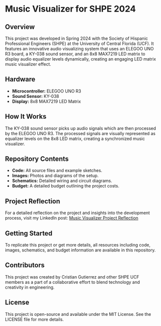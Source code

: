 # Music Visualizer for SHPE 2024

## Overview
This project was developed in Spring 2024 with the Society of Hispanic Professional Engineers (SHPE) at the University of Central Florida (UCF). It features an innovative audio visualizing system that uses an ELEGOO UNO R3 board, a KY-038 sound sensor, and an 8x8 MAX7219 LED matrix to display audio equalizer levels dynamically, creating an engaging LED matrix music visualizer effect.

## Hardware
- **Microcontroller:** ELEGOO UNO R3
- **Sound Sensor:** KY-038
- **Display:** 8x8 MAX7219 LED Matrix

## How It Works
The KY-038 sound sensor picks up audio signals which are then processed by the ELEGOO UNO R3. The processed signals are visually represented as equalizer levels on the 8x8 LED matrix, creating a synchronized music visualizer.

## Repository Contents
- **Code:** All source files and example sketches.
- **Images:** Photos and diagrams of the setup.
- **Schematics:** Detailed wiring and circuit diagrams.
- **Budget:** A detailed budget outlining the project costs.

## Project Reflection
For a detailed reflection on the project and insights into the development process, visit my LinkedIn post:
[Music Visualizer Project Reflection]([https://www.linkedin.com](https://www.linkedin.com/posts/cristiandgutierrez_thank-you-to-everyone-who-joined-the-music-activity-7164645924504330240-AWpM?utm_source=share&utm_medium=member_desktop))

## Getting Started
To replicate this project or get more details, all resources including code, images, schematics, and budget information are available in this repository.

## Contributors
This project was created by Cristian Gutierrez and other SHPE UCF members as a part of a collaborative effort to blend technology and creativity in engineering.

## License
This project is open-source and available under the MIT License. See the LICENSE file for more details.
